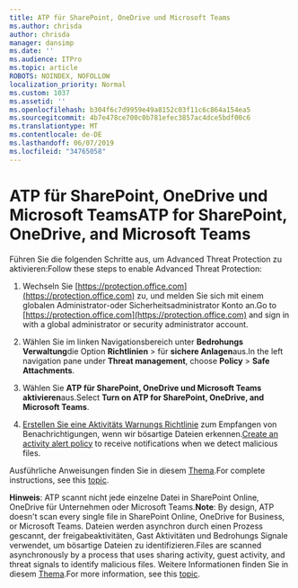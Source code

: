 ```yaml
---
title: ATP für SharePoint, OneDrive und Microsoft Teams
ms.author: chrisda
author: chrisda
manager: dansimp
ms.date: ''
ms.audience: ITPro
ms.topic: article
ROBOTS: NOINDEX, NOFOLLOW
localization_priority: Normal
ms.custom: 1037
ms.assetid: ''
ms.openlocfilehash: b304f6c7d9959e49a8152c03f11c6c864a154ea5
ms.sourcegitcommit: 4b7e478ce700c0b781efec3857ac4dce5bdf00c6
ms.translationtype: MT
ms.contentlocale: de-DE
ms.lasthandoff: 06/07/2019
ms.locfileid: "34765058"
---
```

# <a name="atp-for-sharepoint-onedrive-and-microsoft-teams"></a><span data-ttu-id="1edc0-102">ATP für SharePoint, OneDrive und Microsoft Teams</span><span class="sxs-lookup"><span data-stu-id="1edc0-102">ATP for SharePoint, OneDrive, and Microsoft Teams</span></span>

<span data-ttu-id="1edc0-103">Führen Sie die folgenden Schritte aus, um Advanced Threat Protection zu aktivieren:</span><span class="sxs-lookup"><span data-stu-id="1edc0-103">Follow these steps to enable Advanced Threat Protection:</span></span>

1. <span data-ttu-id="1edc0-104">Wechseln Sie [https://protection.office.com](https://protection.office.com) zu, und melden Sie sich mit einem globalen Administrator-oder Sicherheitsadministrator Konto an.</span><span class="sxs-lookup"><span data-stu-id="1edc0-104">Go to [https://protection.office.com](https://protection.office.com) and sign in with a global administrator or security administrator account.</span></span>

2. <span data-ttu-id="1edc0-105">Wählen Sie im linken Navigationsbereich unter **Bedrohungs Verwaltung**die Option **Richtlinien** \> für **sichere Anlagen**aus.</span><span class="sxs-lookup"><span data-stu-id="1edc0-105">In the left navigation pane under **Threat management**, choose **Policy** \> **Safe Attachments**.</span></span>

3. <span data-ttu-id="1edc0-106">Wählen Sie **ATP für SharePoint, OneDrive und Microsoft Teams aktivieren**aus.</span><span class="sxs-lookup"><span data-stu-id="1edc0-106">Select **Turn on ATP for SharePoint, OneDrive, and Microsoft Teams**.</span></span>

4. <span data-ttu-id="1edc0-107">[Erstellen Sie eine Aktivitäts Warnungs Richtlinie](https://docs.microsoft.com/office365/securitycompliance/create-activity-alerts) zum Empfangen von Benachrichtigungen, wenn wir bösartige Dateien erkennen.</span><span class="sxs-lookup"><span data-stu-id="1edc0-107">[Create an activity alert policy](https://docs.microsoft.com/office365/securitycompliance/create-activity-alerts) to receive notifications when we detect malicious files.</span></span>

<span data-ttu-id="1edc0-108">Ausführliche Anweisungen finden Sie in diesem [Thema](https://docs.microsoft.com/office365/securitycompliance/turn-on-atp-for-spo-odb-and-teams).</span><span class="sxs-lookup"><span data-stu-id="1edc0-108">For complete instructions, see this [topic](https://docs.microsoft.com/office365/securitycompliance/turn-on-atp-for-spo-odb-and-teams).</span></span>

<span data-ttu-id="1edc0-109">**Hinweis**: ATP scannt nicht jede einzelne Datei in SharePoint Online, OneDrive für Unternehmen oder Microsoft Teams.</span><span class="sxs-lookup"><span data-stu-id="1edc0-109">**Note**: By design, ATP doesn't scan every single file in SharePoint Online, OneDrive for Business, or Microsoft Teams.</span></span> <span data-ttu-id="1edc0-110">Dateien werden asynchron durch einen Prozess gescannt, der freigabeaktivitäten, Gast Aktivitäten und Bedrohungs Signale verwendet, um bösartige Dateien zu identifizieren.</span><span class="sxs-lookup"><span data-stu-id="1edc0-110">Files are scanned asynchronously by a process that uses sharing activity, guest activity, and threat signals to identify malicious files.</span></span> <span data-ttu-id="1edc0-111">Weitere Informationen finden Sie in diesem [Thema](https://docs.microsoft.com/office365/securitycompliance/atp-for-spo-odb-and-teams).</span><span class="sxs-lookup"><span data-stu-id="1edc0-111">For more information, see this [topic](https://docs.microsoft.com/office365/securitycompliance/atp-for-spo-odb-and-teams).</span></span>
